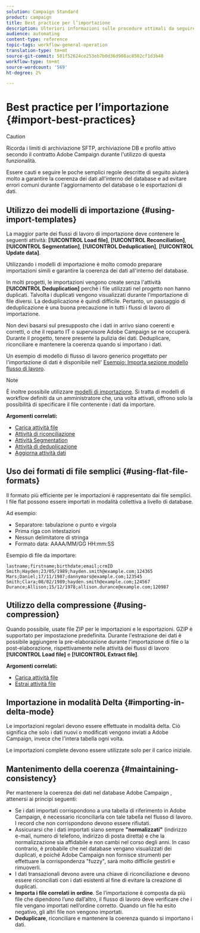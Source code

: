 ```yaml
---
solution: Campaign Standard
product: campaign
title: Best practice per l’importazione
description: Ulteriori informazioni sulle procedure ottimali da seguire per l'importazione di dati nel database.
audience: automating
content-type: reference
topic-tags: workflow-general-operation
translation-type: tm+mt
source-git-commit: 501f52624ce253eb7b0d36d908ac8502cf1d3b48
workflow-type: tm+mt
source-wordcount: '569'
ht-degree: 2%

---
```



# Best practice per l’importazione {#import-best-practices}

>[!CAUTION]
>
>Ricorda i limiti di archiviazione SFTP, archiviazione DB e profilo attivo secondo il contratto Adobe Campaign  durante l&#39;utilizzo di questa funzionalità.

Essere cauti e seguire le poche semplici regole descritte di seguito aiuterà molto a garantire la coerenza dei dati all&#39;interno del database e ad evitare errori comuni durante l&#39;aggiornamento del database o le esportazioni di dati.

## Utilizzo dei modelli di importazione {#using-import-templates}

La maggior parte dei flussi di lavoro di importazione deve contenere le seguenti attività: **[!UICONTROL Load file]**, **[!UICONTROL Reconciliation]**, **[!UICONTROL Segmentation]**, **[!UICONTROL Deduplication]**, **[!UICONTROL Update data]**.

Utilizzando i modelli di importazione è molto comodo preparare importazioni simili e garantire la coerenza dei dati all&#39;interno del database.

In molti progetti, le importazioni vengono create senza l&#39;attività **[!UICONTROL Deduplication]** perché i file utilizzati nel progetto non hanno duplicati. Talvolta i duplicati vengono visualizzati durante l’importazione di file diversi. La deduplicazione è quindi difficile. Pertanto, un passaggio di deduplicazione è una buona precauzione in tutti i flussi di lavoro di importazione.

Non devi basarsi sul presupposto che i dati in arrivo siano coerenti e corretti, o che il reparto IT o  supervisore Adobe Campaign se ne occuperà. Durante il progetto, tenere presente la pulizia dei dati. Deduplicare, riconciliare e mantenere la coerenza quando si importano i dati.

Un esempio di modello di flusso di lavoro generico progettato per l&#39;importazione di dati è disponibile nell&#39; [Esempio: Importa sezione modello flusso di lavoro](../../automating/using/creating-import-workflow-templates.md).

>[!NOTE]
>
>È inoltre possibile utilizzare [modelli di importazione](../../automating/using/importing-data-with-import-templates.md). Si tratta di modelli di workflow definiti da un amministratore che, una volta attivati, offrono solo la possibilità di specificare il file contenente i dati da importare.

**Argomenti correlati:**

* [Carica attività file](../../automating/using/load-file.md)
* [Attività di riconciliazione](../../automating/using/reconciliation.md)
* [Attività Segmentation](../../automating/using/segmentation.md)
* [Attività di deduplicazione](../../automating/using/deduplication.md)
* [Aggiorna attività dati](../../automating/using/update-data.md)

## Uso dei formati di file semplici {#using-flat-file-formats}

Il formato più efficiente per le importazioni è rappresentato dai file semplici. I file flat possono essere importati in modalità collettiva a livello di database.

Ad esempio:

* Separatore: tabulazione o punto e virgola
* Prima riga con intestazioni
* Nessun delimitatore di stringa
* Formato data: AAAA/MM/GG HH:mm:SS

Esempio di file da importare:

```
lastname;firstname;birthdate;email;crmID
Smith;Hayden;23/05/1989;hayden.smith@example.com;124365
Mars;Daniel;17/11/1987;dannymars@example.com;123545
Smith;Clara;08/02/1989;hayden.smith@example.com;124567
Durance;Allison;15/12/1978;allison.durance@example.com;120987
```

## Utilizzo della compressione {#using-compression}

Quando possibile, usate file ZIP per le importazioni e le esportazioni. GZIP è supportato per impostazione predefinita. Durante l&#39;estrazione dei dati è possibile aggiungere la pre-elaborazione durante l&#39;importazione di file o la post-elaborazione, rispettivamente nelle attività dei flussi di lavoro **[!UICONTROL Load file]** e **[!UICONTROL Extract file]**.

**Argomenti correlati:**

* [Carica attività file](../../automating/using/load-file.md)
* [Estrai attività file](../../automating/using/extract-file.md)

## Importazione in modalità Delta {#importing-in-delta-mode}

Le importazioni regolari devono essere effettuate in modalità delta. Ciò significa che solo i dati nuovi o modificati vengono inviati a  Adobe Campaign, invece che l&#39;intera tabella ogni volta.

Le importazioni complete devono essere utilizzate solo per il carico iniziale.

## Mantenimento della coerenza {#maintaining-consistency}

Per mantenere la coerenza dei dati nel database Adobe Campaign , attenersi ai principi seguenti:

* Se i dati importati corrispondono a una tabella di riferimento in  Adobe Campaign, è necessario riconciliarla con tale tabella nel flusso di lavoro. I record che non corrispondono devono essere rifiutati.
* Assicurarsi che i dati importati siano sempre **&quot;normalizzati&quot;** (indirizzo e-mail, numero di telefono, indirizzo di posta diretta) e che la normalizzazione sia affidabile e non cambi nel corso degli anni. In caso contrario, è probabile che nel database vengano visualizzati dei duplicati, e poiché  Adobe Campaign non fornisce strumenti per effettuare la corrispondenza &quot;fuzzy&quot;, sarà molto difficile gestirli e rimuoverli.
* I dati transazionali devono avere una chiave di riconciliazione e devono essere riconciliati con i dati esistenti al fine di evitare la creazione di duplicati.
* **Importa i file correlati in ordine**. Se l’importazione è composta da più file che dipendono l’uno dall’altro, il flusso di lavoro deve verificare che i file vengano importati nell’ordine corretto. Quando un file ha esito negativo, gli altri file non vengono importati.
* **Deduplicare**, riconciliare e mantenere la coerenza quando si importano i dati.
